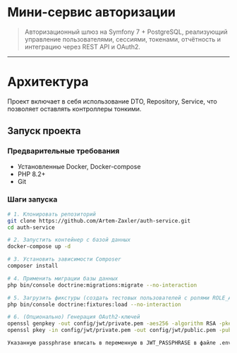 # Мини-сервис авторизации 

> Авторизационный шлюз на Symfony 7 + PostgreSQL, реализующий управление пользователями, сессиями, токенами, отчётность и интеграцию через REST API и OAuth2.

---
# Архитектура
Проект включает в себя использование DTO, Repository, Service, что позволяет оставлять контроллеры тонкими.

## Запуск проекта

### Предварительные требования

- Установленные Docker, Docker-compose
- PHP 8.2+
- Git

### Шаги запуска

```bash
# 1. Клонировать репозиторий
git clone https://github.com/Artem-Zaxler/auth-service.git
cd auth-service

# 2. Запустить контейнер с базой данных
docker-compose up -d

# 3. Установить зависимости Composer
composer install

# 4. Применить миграции базы данных
php bin/console doctrine:migrations:migrate --no-interaction

# 5. Загрузить фикстуры (создать тестовых пользователей с ролями ROLE_ADMIN и ROLE_USER)
php bin/console doctrine:fixtures:load --no-interaction

# 6. (Опционально) Генерация OAuth2-ключей
openssl genpkey -out config/jwt/private.pem -aes256 -algorithm RSA -pkeyopt rsa_keygen_bits:4096
openssl pkey -in config/jwt/private.pem -out config/jwt/public.pem -pubout

Указанную passphrase вписать в переменную в JWT_PASSPHRASE в файле .env